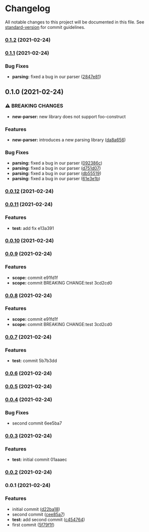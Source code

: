 # Changelog

All notable changes to this project will be documented in this file. See [standard-version](https://github.com/conventional-changelog/standard-version) for commit guidelines.

### [0.1.2](https://github.com/BrayantGB14/lab/compare/v0.1.1...v0.1.2) (2021-02-24)

### [0.1.1](https://github.com/BrayantGB14/lab/compare/v0.1.0...v0.1.1) (2021-02-24)


### Bug Fixes

* **parsing:** fixed a bug in our parser ([2847e81](https://github.com/BrayantGB14/lab/commit/2847e814991de47213560079cd1c260bcda1c58a))

## 0.1.0 (2021-02-24)


### ⚠ BREAKING CHANGES

* **new-parser:** new library does not support foo-construct

### Features

* **new-parser:** introduces a new parsing library ([da8a656](https://github.com/BrayantGB14/lab/commit/da8a65638a965fe3513d0f6baef475a0e2de5c36))


### Bug Fixes

* **parsing:** fixed a bug in our parser ([092386c](https://github.com/BrayantGB14/lab/commit/092386c93d16196644811d83ce2ecf3a2b65a769))
* **parsing:** fixed a bug in our parser ([d751d07](https://github.com/BrayantGB14/lab/commit/d751d0776051e761ec80c88b4f713ff461791d49))
* **parsing:** fixed a bug in our parser ([db55519](https://github.com/BrayantGB14/lab/commit/db55519d288c32b47b0681ceb599c43a7507e05e))
* **parsing:** fixed a bug in our parser ([61e3e1b](https://github.com/BrayantGB14/lab/commit/61e3e1bcf10ef95dddaca8649ef0e7115db72248))

### [0.0.12](///compare/v0.0.11...v0.0.12) (2021-02-24)

### [0.0.11](///compare/v0.0.10...v0.0.11) (2021-02-24)


### Features

* **test:** add fix e13a391

### [0.0.10](///compare/v0.0.9...v0.0.10) (2021-02-24)

### [0.0.9](///compare/v0.0.7...v0.0.9) (2021-02-24)


### Features

* **scope:** commit e91fd1f
* **scope:** commit BREAKING CHANGE:test 3cd2cd0

### [0.0.8](///compare/v0.0.7...v0.0.8) (2021-02-24)


### Features

* **scope:** commit e91fd1f
* **scope:** commit BREAKING CHANGE:test 3cd2cd0

### [0.0.7](///compare/v0.0.6...v0.0.7) (2021-02-24)


### Features

* **test:** commit 5b7b3dd

### [0.0.6](///compare/v0.0.5...v0.0.6) (2021-02-24)

### [0.0.5](///compare/v0.0.4...v0.0.5) (2021-02-24)

### [0.0.4](///compare/v0.0.3...v0.0.4) (2021-02-24)


### Bug Fixes

* second commit 6ee5ba7

### [0.0.3](///compare/v0.0.1...v0.0.3) (2021-02-24)


### Features

* **test:** initial commit 01aaaec

### [0.0.2](///compare/v0.0.1...v0.0.2) (2021-02-24)

### 0.0.1 (2021-02-24)


### Features

* initial commit ([d22ba18](https://github.com/BrayantGb/project/commit/d22ba1891ef7e0aa82b9c1d138dce41ce5a2889c))
* second commit ([cee85a7](https://github.com/BrayantGb/project/commit/cee85a717616f135323bcbb8cd3d0e17b56721a9))
* **test:** add second commit ([c454764](https://github.com/BrayantGb/project/commit/c4547646a7c3c8aeba8c176accd161a77a0b76d1))
* first commit ([5f79f1f](https://github.com/BrayantGb/project/commit/5f79f1f38ae3a55dc178d6b19555ccac6442bd30))
